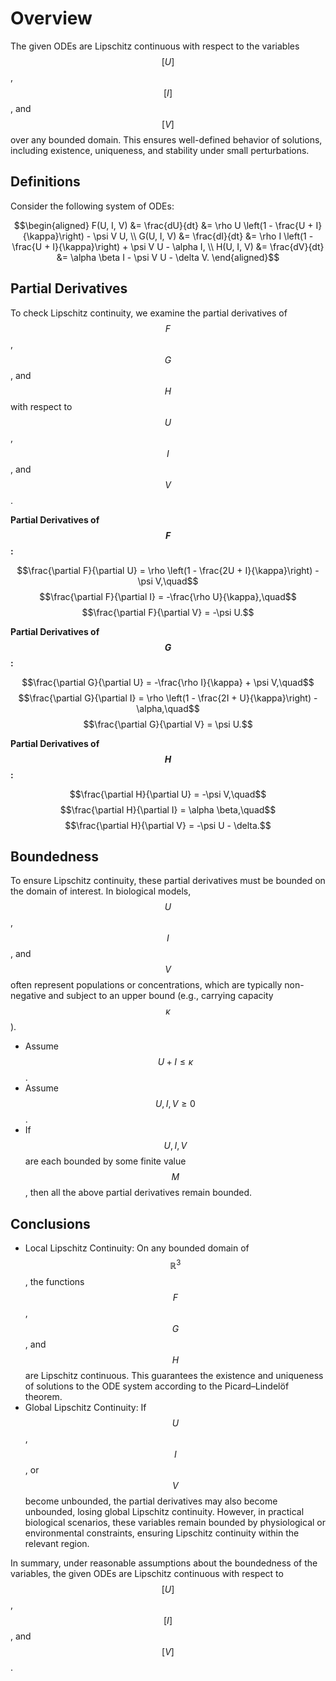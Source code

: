 # Overview

The given ODEs are Lipschitz continuous with respect to the variables $$[U]$$, $$[I]$$, and $$[V]$$ over any bounded domain. This ensures well-defined behavior of solutions, including existence, uniqueness, and stability under small perturbations.

## Definitions

Consider the following system of ODEs:

$$\begin{aligned}
F(U, I, V) &= \frac{dU}{dt} &= \rho U \left(1 - \frac{U + I}{\kappa}\right) - \psi V U, \\
G(U, I, V) &= \frac{dI}{dt} &= \rho I \left(1 - \frac{U + I}{\kappa}\right) + \psi V U - \alpha I, \\
H(U, I, V) &= \frac{dV}{dt} &= \alpha \beta I - \psi V U - \delta V.
\end{aligned}$$

## Partial Derivatives

To check Lipschitz continuity, we examine the partial derivatives of $$F$$, $$G$$, and $$H$$ with respect to $$U$$, $$I$$, and $$V$$.

**Partial Derivatives of $$F$$:**

$$\frac{\partial F}{\partial U} = \rho \left(1 - \frac{2U + I}{\kappa}\right) - \psi V,\quad$$
$$\frac{\partial F}{\partial I} = -\frac{\rho U}{\kappa},\quad$$
$$\frac{\partial F}{\partial V} = -\psi U.$$


**Partial Derivatives of $$G$$:**

$$\frac{\partial G}{\partial U} = -\frac{\rho I}{\kappa} + \psi V,\quad$$
$$\frac{\partial G}{\partial I} = \rho \left(1 - \frac{2I + U}{\kappa}\right) - \alpha,\quad$$
$$\frac{\partial G}{\partial V} = \psi U.$$


**Partial Derivatives of $$H$$:**

$$\frac{\partial H}{\partial U} = -\psi V,\quad$$
$$\frac{\partial H}{\partial I} = \alpha \beta,\quad$$
$$\frac{\partial H}{\partial V} = -\psi U - \delta.$$


## Boundedness

To ensure Lipschitz continuity, these partial derivatives must be bounded on the domain of interest. In biological models, $$U$$, $$I$$, and $$V$$ often represent populations or concentrations, which are typically non-negative and subject to an upper bound (e.g., carrying capacity $$\kappa$$).

- Assume $$U + I \leq \kappa$$.
- Assume $$U, I, V \geq 0$$.
- If $$U, I, V$$ are each bounded by some finite value $$M$$, then all the above partial derivatives remain bounded.

## Conclusions

- Local Lipschitz Continuity: On any bounded domain of $$\mathbb{R}^3$$, the functions $$F$$, $$G$$, and $$H$$ are Lipschitz continuous. This guarantees the existence and uniqueness of solutions to the ODE system according to the Picard–Lindelöf theorem.
- Global Lipschitz Continuity: If $$U$$, $$I$$, or $$V$$ become unbounded, the partial derivatives may also become unbounded, losing global Lipschitz continuity. However, in practical biological scenarios, these variables remain bounded by physiological or environmental constraints, ensuring Lipschitz continuity within the relevant region.

In summary, under reasonable assumptions about the boundedness of the variables, the given ODEs are Lipschitz continuous with respect to $$[U]$$, $$[I]$$, and $$[V]$$.